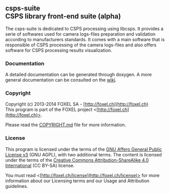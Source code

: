 
## csps-suite<br />CSPS library front-end suite (alpha)

The csps-suite is dedicated to CSPS processing using libcsps. It provides a serie of softwares used for camera logs-files preparation and validation according to manufacturers standards. It comes with a main software that is responsible of CSPS processing of the camera logs-files and also offers software for CSPS processing results visualization.


### Documentation

A detailed documentation can be generated through doxygen. A more general documentation can be consulted on the [wiki](https://github.com/niam-foxel/csps-suite/wiki).


### Copyright

Copyright (c) 2013-2014 FOXEL SA - [http://foxel.ch](http://foxel.ch)<br />
This program is part of the FOXEL project <[http://foxel.ch](http://foxel.ch)>.

Please read the [COPYRIGHT.md](COPYRIGHT.md) file for more information.


### License

This program is licensed under the terms of the
[GNU Affero General Public License v3](http://www.gnu.org/licenses/agpl.html)
(GNU AGPL), with two additional terms. The content is licensed under the terms
of the
[Creative Commons Attribution-ShareAlike 4.0 International](http://creativecommons.org/licenses/by-sa/4.0/)
(CC BY-SA) license.

You must read <[http://foxel.ch/license](http://foxel.ch/license)> for more
information about our Licensing terms and our Usage and Attribution guidelines.
